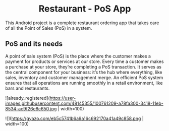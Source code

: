 <h1 align="center">Restaurant - PoS App</h1>

This Android project is a complete restaurant ordering app that takes care of all the Point of Sales (PoS) in a system.

## PoS and its needs
A point of sale system (PoS) is the place where the customer makes a payment for products or services at our store. Every time a customer makes a purchase at your store, they’re completing a PoS transaction.
It serves as the central component for your business: it’s the hub where everything, like sales, inventory and customer management merge. An efficient PoS system ensures that all operations are running smoothly in a retail environment, like bars and restaurants.

![already_registered](https://user-images.githubusercontent.com/48145355/100761209-a78fa300-3418-11eb-8534-ac9f26e8c650.jpg | width=100)

![](https://gyazo.com/eb5c5741b6a9a16c692170a41a49c858.png | width=100)

